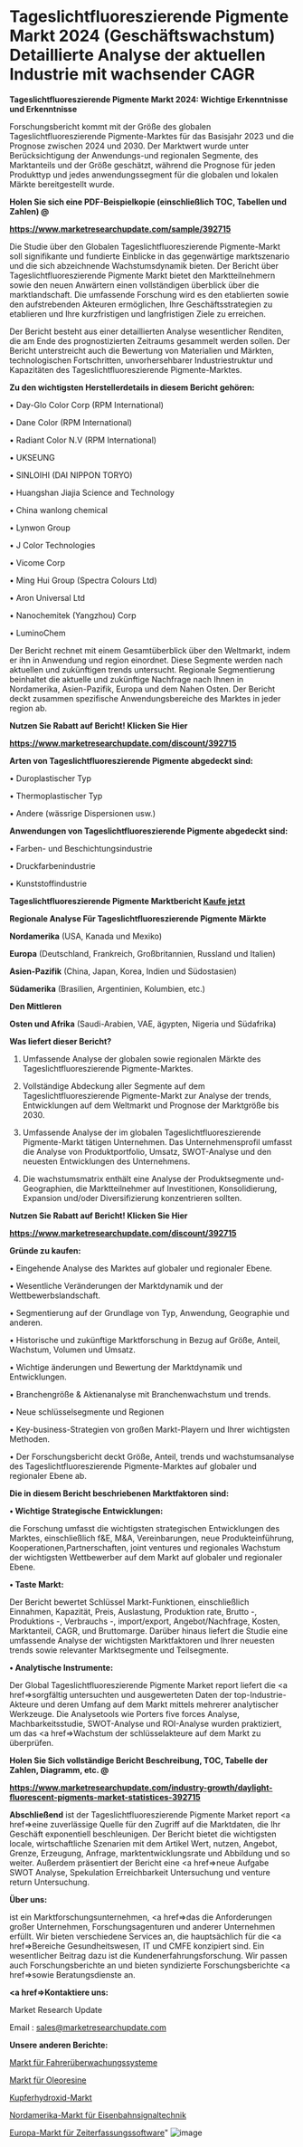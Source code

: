 # Tageslichtfluoreszierende Pigmente Markt 2024 (Geschäftswachstum) Detaillierte Analyse der aktuellen Industrie mit wachsender CAGR

<strong>Tageslichtfluoreszierende Pigmente Markt 2024: Wichtige Erkenntnisse und Erkenntnisse</strong>

Forschungsbericht kommt mit der Größe des globalen Tageslichtfluoreszierende Pigmente-Marktes für das Basisjahr 2023 und die Prognose zwischen 2024 und 2030. Der Marktwert wurde unter Berücksichtigung der Anwendungs-und regionalen Segmente, des Marktanteils und der Größe geschätzt, während die Prognose für jeden Produkttyp und jedes anwendungssegment für die globalen und lokalen Märkte bereitgestellt wurde.



<strong>Holen Sie sich eine PDF-Beispielkopie (einschließlich TOC, Tabellen und Zahlen) @
</strong>

<strong><a href=https://www.marketresearchupdate.com/sample/392715>

<strong>https://www.marketresearchupdate.com/sample/392715</u></font></a></strong></strong>

Die Studie über den Globalen Tageslichtfluoreszierende Pigmente-Markt soll signifikante und fundierte Einblicke in das gegenwärtige marktszenario und die sich abzeichnende Wachstumsdynamik bieten. Der Bericht über Tageslichtfluoreszierende Pigmente Markt bietet den Marktteilnehmern sowie den neuen Anwärtern einen vollständigen überblick über die marktlandschaft. Die umfassende Forschung wird es den etablierten sowie den aufstrebenden Akteuren ermöglichen, Ihre Geschäftsstrategien zu etablieren und Ihre kurzfristigen und langfristigen Ziele zu erreichen.

Der Bericht besteht aus einer detaillierten Analyse wesentlicher Renditen, die am Ende des prognostizierten Zeitraums gesammelt werden sollen. Der Bericht unterstreicht auch die Bewertung von Materialien und Märkten, technologischen Fortschritten, unvorhersehbarer Industriestruktur und Kapazitäten des Tageslichtfluoreszierende Pigmente-Marktes.



<strong>Zu den wichtigsten Herstellerdetails in diesem Bericht gehören:</strong>

• Day-Glo Color Corp (RPM International)

• Dane Color (RPM International)

• Radiant Color N.V (RPM International)

• UKSEUNG

• SINLOIHI (DAI NIPPON TORYO)

• Huangshan Jiajia Science and Technology

• China wanlong chemical

• Lynwon Group

• J Color Technologies

• Vicome Corp

• Ming Hui Group (Spectra Colours Ltd)

• Aron Universal Ltd

• Nanochemitek (Yangzhou) Corp

• LuminoChem

Der Bericht rechnet mit einem Gesamtüberblick über den Weltmarkt, indem er ihn in Anwendung und region einordnet. Diese Segmente werden nach aktuellen und zukünftigen trends untersucht. Regionale Segmentierung beinhaltet die aktuelle und zukünftige Nachfrage nach Ihnen in Nordamerika, Asien-Pazifik, Europa und dem Nahen Osten. Der Bericht deckt zusammen spezifische Anwendungsbereiche des Marktes in jeder region ab.



<strong>Nutzen Sie Rabatt auf Bericht! Klicken Sie Hier
</strong>

<strong><a href=https://www.marketresearchupdate.com/discount/392715>https://www.marketresearchupdate.com/discount/392715</b></u></font></strong></a>



<strong>Arten von Tageslichtfluoreszierende Pigmente abgedeckt sind:</strong>

• Duroplastischer Typ

• Thermoplastischer Typ

• Andere (wässrige Dispersionen usw.)



<strong>Anwendungen von Tageslichtfluoreszierende Pigmente abgedeckt sind:</strong>

• Farben- und Beschichtungsindustrie

• Druckfarbenindustrie

• Kunststoffindustrie



<strong>Tageslichtfluoreszierende Pigmente Marktbericht <a href=https://www.marketresearchupdate.com/buynow/392715>Kaufe jetzt</a></strong>



<strong>Regionale Analyse Für Tageslichtfluoreszierende Pigmente Märkte</strong>



<strong>Nordamerika</strong> (USA, Kanada und Mexiko)



<strong>Europa</strong> (Deutschland, Frankreich, Großbritannien, Russland und Italien)



<strong>Asien-Pazifik</strong> (China, Japan, Korea, Indien und Südostasien)



<strong>Südamerika</strong> (Brasilien, Argentinien, Kolumbien, etc.)



<strong>Den Mittleren</strong> 

<strong>Osten und Afrika</strong> (Saudi-Arabien, VAE, ägypten, Nigeria und Südafrika)



<strong>Was liefert dieser Bericht?</strong>

1. Umfassende Analyse der globalen sowie regionalen Märkte des Tageslichtfluoreszierende Pigmente-Marktes.

2. Vollständige Abdeckung aller Segmente auf dem Tageslichtfluoreszierende Pigmente-Markt zur Analyse der trends, Entwicklungen auf dem Weltmarkt und Prognose der Marktgröße bis 2030.

3. Umfassende Analyse der im globalen Tageslichtfluoreszierende Pigmente-Markt tätigen Unternehmen. Das Unternehmensprofil umfasst die Analyse von Produktportfolio, Umsatz, SWOT-Analyse und den neuesten Entwicklungen des Unternehmens.

4. Die wachstumsmatrix enthält eine Analyse der Produktsegmente und-Geographien, die Marktteilnehmer auf Investitionen, Konsolidierung, Expansion und/oder Diversifizierung konzentrieren sollten.



<strong>Nutzen Sie Rabatt auf Bericht! Klicken Sie Hier
</strong>

<strong><a href=https://www.marketresearchupdate.com/discount/392715>https://www.marketresearchupdate.com/discount/392715</b></u></font></strong></a>



<strong>Gründe zu kaufen:</strong>

• Eingehende Analyse des Marktes auf globaler und regionaler Ebene.

• Wesentliche Veränderungen der Marktdynamik und der Wettbewerbslandschaft.

• Segmentierung auf der Grundlage von Typ, Anwendung, Geographie und anderen.

• Historische und zukünftige Marktforschung in Bezug auf Größe, Anteil, Wachstum, Volumen und Umsatz.

• Wichtige änderungen und Bewertung der Marktdynamik und Entwicklungen.

• Branchengröße &amp; Aktienanalyse mit Branchenwachstum und trends.

• Neue schlüsselsegmente und Regionen

• Key-business-Strategien von großen Markt-Playern und Ihrer wichtigsten Methoden.

• Der Forschungsbericht deckt Größe, Anteil, trends und wachstumsanalyse des Tageslichtfluoreszierende Pigmente-Marktes auf globaler und regionaler Ebene ab.



<strong>Die in diesem Bericht beschriebenen Marktfaktoren sind:</strong>



<strong>• Wichtige Strategische Entwicklungen:</strong>

die Forschung umfasst die wichtigsten strategischen Entwicklungen des Marktes, einschließlich f&amp;E, M&amp;A, Vereinbarungen, neue Produkteinführung, Kooperationen,Partnerschaften, joint ventures und regionales Wachstum der wichtigsten Wettbewerber auf dem Markt auf globaler und regionaler Ebene.



<strong>• Taste Markt:</strong>

Der Bericht bewertet Schlüssel Markt-Funktionen, einschließlich Einnahmen, Kapazität, Preis, Auslastung, Produktion rate, Brutto -, Produktions -, Verbrauchs -, import/export, Angebot/Nachfrage, Kosten, Marktanteil, CAGR, und Bruttomarge. Darüber hinaus liefert die Studie eine umfassende Analyse der wichtigsten Marktfaktoren und Ihrer neuesten trends sowie relevanter Marktsegmente und Teilsegmente.



<strong>• Analytische Instrumente:</strong>

Der Global Tageslichtfluoreszierende Pigmente Market report liefert die <a href=>sorgf</a>ältig untersuchten und ausgewerteten Daten der top-Industrie-Akteure und deren Umfang auf dem Markt mittels mehrerer analytischer Werkzeuge. Die Analysetools wie Porters five forces Analyse, Machbarkeitsstudie, SWOT-Analyse und ROI-Analyse wurden praktiziert, um das <a href=>Wachstum</a> der schlüsselakteure auf dem Markt zu überprüfen.



<strong>Holen Sie Sich vollständige Bericht Beschreibung, TOC, Tabelle der Zahlen, Diagramm, etc. @ </strong>

<strong><a href=https://www.marketresearchupdate.com/industry-growth/daylight-fluorescent-pigments-market-statistices-392715>https://www.marketresearchupdate.com/industry-growth/daylight-fluorescent-pigments-market-statistices-392715</a></font></strong>



<strong>Abschließend</strong> ist der Tageslichtfluoreszierende Pigmente Market report <a href=>eine</a> zuverlässige Quelle für den Zugriff auf die Marktdaten, die Ihr Geschäft exponentiell beschleunigen. Der Bericht bietet die wichtigsten locale, wirtschaftliche Szenarien mit dem Artikel Wert, nutzen, Angebot, Grenze, Erzeugung, Anfrage, marktentwicklungsrate und Abbildung und so weiter. Außerdem präsentiert der Bericht eine <a href=>neue</a> Aufgabe SWOT Analyse, Spekulation Erreichbarkeit Untersuchung und venture return Untersuchung.



<strong>Über uns:</strong>

 ist ein Marktforschungsunternehmen, <a href=>das</a> die Anforderungen großer Unternehmen, Forschungsagenturen und anderer Unternehmen erfüllt. Wir bieten verschiedene Services an, die hauptsächlich für die <a href=>Bereiche</a> Gesundheitswesen, IT und CMFE konzipiert sind. Ein wesentlicher Beitrag dazu ist die Kundenerfahrungsforschung. Wir passen auch Forschungsberichte an und bieten syndizierte Forschungsberichte <a href=>sowie</a> Beratungsdienste an.



<strong><a href=>Kontaktiere uns:</a></strong>

Market Research Update

Email : sales@marketresearchupdate.com



<strong>Unsere anderen Berichte:</strong>

<a href=https://www.linkedin.com/pulse/driver-monitor-systems-market-size-analysis>Markt für Fahrerüberwachungssysteme</a>

<a href=https://www.linkedin.com/pulse/oleoresins-market-2023-analysis-growth-drivers-vendors>Markt für Oleoresine</a>

<a href=https://www.linkedin.com/pulse/copper-hydroxide-market-size-emerging-trends>Kupferhydroxid-Markt</a>

<a href=https://www.linkedin.com/pulse/north-america-railway-signaling-market>Nordamerika-Markt für Eisenbahnsignaltechnik</a>

<a href=https://www.linkedin.com/pulse/europe-time-attendance-software-market-challenges-nhx2f/>Europa-Markt für Zeiterfassungssoftware</a>"
![image](https://github.com/Gayatrikarjule/Market-Analysis-360/assets/97346546/10e8f16e-fb61-40c1-b8b0-817507ecf33d)
